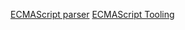 [ECMAScript parser](https://www.npmjs.com/package/esprima)
[ECMAScript Tooling](https://github.com/estools)
